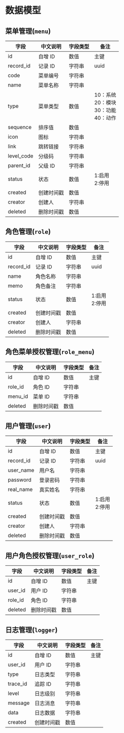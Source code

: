 # 数据模型

## 菜单管理(`menu`)

| 字段       | 中文说明   | 字段类型 | 备注                                               |
| ---------- | ---------- | -------- | -------------------------------------------------- |
| id         | 自增 ID    | 数值     | 主键                                               |
| record_id  | 记录 ID    | 字符串   | uuid                                               |
| code       | 菜单编号   | 字符串   |                                                    |
| name       | 菜单名称   | 字符串   |                                                    |
| type       | 菜单类型   | 数值     | 10：系统<br/> 20：模块 <br/>30：功能 <br/>40：动作 |
| sequence   | 排序值     | 数值     |                                                    |
| icon       | 图标       | 字符串   |                                                    |
| link       | 跳转链接   | 字符串   |                                                    |
| level_code | 分级码     | 字符串   |                                                    |
| parent_id  | 父级 ID    | 字符串   |                                                    |
| status     | 状态       | 数值     | 1:启用<br/> 2:停用                                 |
| created    | 创建时间戳 | 数值     |                                                    |
| creator    | 创建人     | 字符串   |                                                    |
| deleted    | 删除时间戳 | 数值     |                                                    |

## 角色管理(`role`)

| 字段      | 中文说明   | 字段类型 | 备注               |
| --------- | ---------- | -------- | ------------------ |
| id        | 自增 ID    | 数值     | 主键               |
| record_id | 记录 ID    | 字符串   | uuid               |
| name      | 角色名称   | 字符串   |                    |
| memo      | 角色备注   | 字符串   |                    |
| status    | 状态       | 数值     | 1:启用<br/> 2:停用 |
| created   | 创建时间戳 | 数值     |                    |
| creator   | 创建人     | 字符串   |                    |
| deleted   | 删除时间戳 | 数值     |                    |

## 角色菜单授权管理(`role_menu`)

| 字段    | 中文说明   | 字段类型 | 备注 |
| ------- | ---------- | -------- | ---- |
| id      | 自增 ID    | 数值     | 主键 |
| role_id | 角色 ID    | 字符串   |      |
| menu_id | 菜单 ID    | 字符串   |      |
| deleted | 删除时间戳 | 数值     |      |

## 用户管理(`user`)

| 字段      | 中文说明   | 字段类型 | 备注               |
| --------- | ---------- | -------- | ------------------ |
| id        | 自增 ID    | 数值     | 主键               |
| record_id | 记录 ID    | 字符串   | uuid               |
| user_name  | 用户名     | 字符串   |                    |
| password  | 登录密码   | 字符串   |                    |
| real_name  | 真实姓名   | 字符串   |                    |
| status    | 状态       | 数值     | 1:启用<br/> 2:停用 |
| created   | 创建时间戳 | 数值     |                    |
| creator   | 创建人     | 字符串   |                    |
| deleted   | 删除时间戳 | 数值     |                    |

## 用户角色授权管理(`user_role`)

| 字段    | 中文说明   | 字段类型 | 备注 |
| ------- | ---------- | -------- | ---- |
| id      | 自增 ID    | 数值     | 主键 |
| user_id | 用户 ID    | 字符串   |      |
| role_id | 角色 ID    | 字符串   |      |
| deleted | 删除时间戳 | 数值     |      |

## 日志管理(`logger`)

| 字段     | 中文说明   | 字段类型 | 备注 |
| -------- | ---------- | -------- | ---- |
| id       | 自增 ID    | 数值     | 主键 |
| user_id  | 用户 ID    | 字符串   |      |
| type     | 日志类型   | 字符串   |      |
| trace_id | 追踪 ID    | 字符串   |      |
| level    | 日志级别   | 字符串   |      |
| message  | 日志消息   | 字符串   |      |
| data     | 日志数据   | 字符串   |      |
| created  | 创建时间戳 | 数值     |      |
